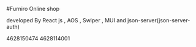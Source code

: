 #Furniro Online shop

developed By React js , AOS , Swiper , MUI and json-server(json-server-auth)


4628150474
4628114001